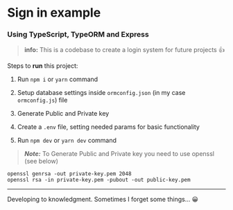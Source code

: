 # Sign in example

### Using TypeScript, TypeORM and Express

> **info:**  This is a codebase to create a login system for future projects :+1:


Steps to **run** this project:

1. Run `npm i` or `yarn` command

2. Setup database settings inside `ormconfig.json` (in my case `ormconfig.js`) file

3. Generate Public and Private key
4. Create a `.env` file, setting needed params for basic functionality

5. Run `npm dev` or `yarn dev` command

> ***Note:***
> To Generate Public and Private key you need to use openssl (see below)

```
openssl genrsa -out private-key.pem 2048
openssl rsa -in private-key.pem -pubout -out public-key.pem
``` 
----------
Developing to knowledgment. Sometimes I forget some things... :grinning:
